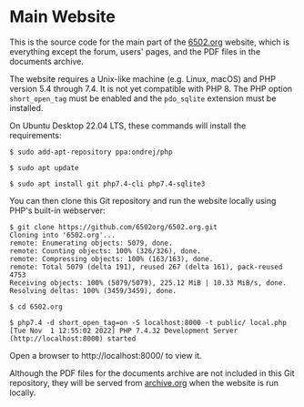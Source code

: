 # Main Website

This is the source code for the main part of the [6502.org](http://6502.org/) website, which is everything except the forum, users' pages, and the PDF files in the documents archive.

The website requires a Unix-like machine (e.g. Linux, macOS) and PHP version 5.4 through 7.4.  It is not yet compatible with PHP 8.  The PHP option `short_open_tag` must be enabled and the `pdo_sqlite` extension must be installed.

On Ubuntu Desktop 22.04 LTS, these commands will install the requirements:

```
$ sudo add-apt-repository ppa:ondrej/php

$ sudo apt update

$ sudo apt install git php7.4-cli php7.4-sqlite3
```

You can then clone this Git repository and run the website locally using PHP's built-in webserver:

```text
$ git clone https://github.com/6502org/6502.org.git 
Cloning into '6502.org'...
remote: Enumerating objects: 5079, done.
remote: Counting objects: 100% (326/326), done.
remote: Compressing objects: 100% (163/163), done.
remote: Total 5079 (delta 191), reused 267 (delta 161), pack-reused 4753
Receiving objects: 100% (5079/5079), 225.12 MiB | 10.33 MiB/s, done.
Resolving deltas: 100% (3459/3459), done.

$ cd 6502.org 

$ php7.4 -d short_open_tag=on -S localhost:8000 -t public/ local.php
[Tue Nov  1 12:55:02 2022] PHP 7.4.32 Development Server (http://localhost:8000) started
```

Open a browser to http://localhost:8000/ to view it.  

Although the PDF files for the documents archive are not included in this Git repository, they will be served from [archive.org](https://web.archive.org/web/*/6502.org) when the website is run locally.
